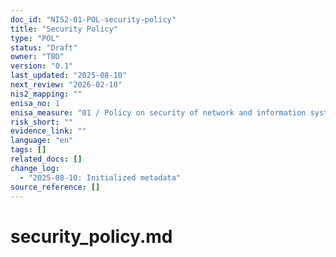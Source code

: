 ```yaml
---
doc_id: "NIS2-01-POL-security-policy"
title: "Security Policy"
type: "POL"
status: "Draft"
owner: "TBD"
version: "0.1"
last_updated: "2025-08-10"
next_review: "2026-02-10"
nis2_mapping: ""
enisa_no: 1
enisa_measure: "01 / Policy on security of network and information systems"
risk_short: ""
evidence_link: ""
language: "en"
tags: []
related_docs: []
change_log:
  - "2025-08-10: Initialized metadata"
source_reference: []
---
```


# security_policy.md
